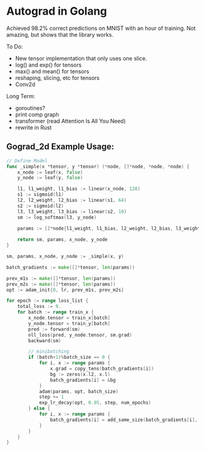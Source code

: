
# Autograd in Golang

Achieved 98.2% correct predictions on MNIST with an hour of training. 
Not amazing, but shows that the library works. 

To Do:
* New tensor implementation that only uses one slice.
* log() and exp() for tensors
* max() and mean() for tensors
* reshaping, slicing, etc for tensors
* Conv2d

Long Term:
* goroutines?
* print comp graph
* transformer (read Attention Is All You Need)
* rewrite in Rust





## Gograd_2d Example Usage:
```go
// Define Model
func _simple(x *tensor, y *tensor) (*node, []*node, *node, *node) {
	x_node := leaf(x, false)
	y_node := leaf(y, false)

	l1, l1_weight, l1_bias := linear(x_node, 128) 
	s1 := sigmoid(l1)
	l2, l2_weight, l2_bias := linear(s1, 64) 
	s2 := sigmoid(l2)
	l3, l3_weight, l3_bias := linear(s2, 10) 
	sm := log_softmax(l3, y_node)
	
	params := []*node{l1_weight, l1_bias, l2_weight, l2_bias, l3_weight, l3_bias}

	return sm, params, x_node, y_node
}

sm, params, x_node, y_node := _simple(x, y)

batch_gradients := make([]*tensor, len(params))

prev_m1s := make([]*tensor, len(params))
prev_m2s := make([]*tensor, len(params))
opt := adam_init{0, lr, prev_m1s, prev_m2s}

for epoch := range loss_list {
	total_loss := 0.
	for batch := range train_x {
		x_node.tensor = train_x[batch]
		y_node.tensor = train_y[batch]
		pred := forward(sm)
		nll_loss(pred, y_node.tensor, sm.grad)
		backward(sm)

		// minibatching
		if (batch+1)%batch_size == 0 {
			for i, x := range params {
				x.grad = copy_tens(batch_gradients[i])
				bg := zeros(x.l2, x.l)
				batch_gradients[i] = &bg
			}
			adam(params, opt, batch_size)
			step += 1
			exp_lr_decay(opt, 0.95, step, num_epochs)
		} else {
			for i, x := range params {
				batch_gradients[i] = add_same_size(batch_gradients[i], x.grad)
			}
		}
	}
}
```
